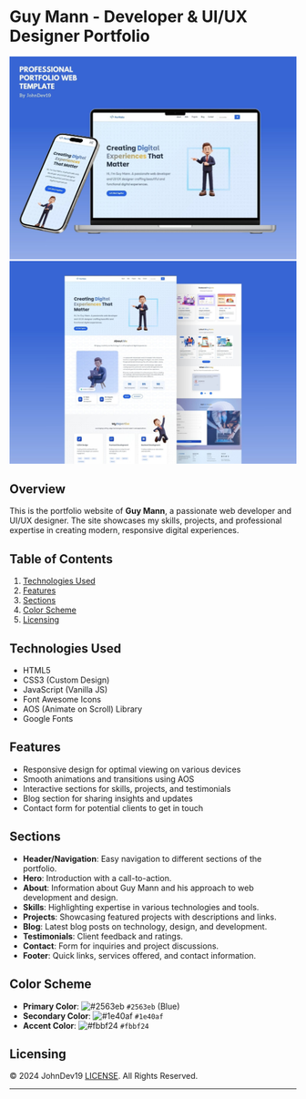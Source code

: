 # Guy Mann - Developer & UI/UX Designer Portfolio

![Portfolio Banner](poster1.jpg)
![Portfolio Banner](poster2.jpg)

## Overview

This is the portfolio website of **Guy Mann**, a passionate web developer and UI/UX designer. The site showcases my skills, projects, and professional expertise in creating modern, responsive digital experiences.

## Table of Contents

1. [Technologies Used](#technologies-used)
2. [Features](#features)
3. [Sections](#sections)
4. [Color Scheme](#color-scheme)
5. [Licensing](#licensing)

## Technologies Used

- HTML5
- CSS3 (Custom Design)
- JavaScript (Vanilla JS)
- Font Awesome Icons
- AOS (Animate on Scroll) Library
- Google Fonts

## Features

- Responsive design for optimal viewing on various devices
- Smooth animations and transitions using AOS
- Interactive sections for skills, projects, and testimonials
- Blog section for sharing insights and updates
- Contact form for potential clients to get in touch

## Sections

- **Header/Navigation**: Easy navigation to different sections of the portfolio.
- **Hero**: Introduction with a call-to-action.
- **About**: Information about Guy Mann and his approach to web development and design.
- **Skills**: Highlighting expertise in various technologies and tools.
- **Projects**: Showcasing featured projects with descriptions and links.
- **Blog**: Latest blog posts on technology, design, and development.
- **Testimonials**: Client feedback and ratings.
- **Contact**: Form for inquiries and project discussions.
- **Footer**: Quick links, services offered, and contact information.

## Color Scheme

- **Primary Color**: ![#2563eb](https://via.placeholder.com/15/2563eb/000000?text=+) `#2563eb` (Blue)
- **Secondary Color**: ![#1e40af](https://via.placeholder.com/15/1e40af/000000?text=+) `#1e40af`
- **Accent Color**: ![#fbbf24](https://via.placeholder.com/15/fbbf24/000000?text=+) `#fbbf24`

## Licensing

© 2024 JohnDev19 [LICENSE](LICENSE). All Rights Reserved.

---
